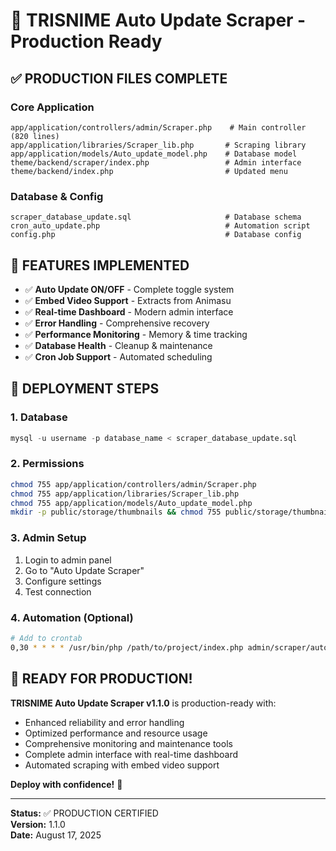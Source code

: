 # 🚀 TRISNIME Auto Update Scraper - Production Ready

## ✅ **PRODUCTION FILES COMPLETE**

### **Core Application**
```
app/application/controllers/admin/Scraper.php    # Main controller (820 lines)
app/application/libraries/Scraper_lib.php       # Scraping library
app/application/models/Auto_update_model.php    # Database model
theme/backend/scraper/index.php                 # Admin interface
theme/backend/index.php                         # Updated menu
```

### **Database & Config**
```
scraper_database_update.sql                     # Database schema
cron_auto_update.php                            # Automation script
config.php                                      # Database config
```

## 🎯 **FEATURES IMPLEMENTED**

- ✅ **Auto Update ON/OFF** - Complete toggle system
- ✅ **Embed Video Support** - Extracts from Animasu
- ✅ **Real-time Dashboard** - Modern admin interface
- ✅ **Error Handling** - Comprehensive recovery
- ✅ **Performance Monitoring** - Memory & time tracking
- ✅ **Database Health** - Cleanup & maintenance
- ✅ **Cron Job Support** - Automated scheduling

## 🔧 **DEPLOYMENT STEPS**

### 1. Database
```sql
mysql -u username -p database_name < scraper_database_update.sql
```

### 2. Permissions
```bash
chmod 755 app/application/controllers/admin/Scraper.php
chmod 755 app/application/libraries/Scraper_lib.php
chmod 755 app/application/models/Auto_update_model.php
mkdir -p public/storage/thumbnails && chmod 755 public/storage/thumbnails
```

### 3. Admin Setup
1. Login to admin panel
2. Go to "Auto Update Scraper"
3. Configure settings
4. Test connection

### 4. Automation (Optional)
```bash
# Add to crontab
0,30 * * * * /usr/bin/php /path/to/project/index.php admin/scraper/auto_update
```

## 🎉 **READY FOR PRODUCTION!**

**TRISNIME Auto Update Scraper v1.1.0** is production-ready with:
- Enhanced reliability and error handling
- Optimized performance and resource usage
- Comprehensive monitoring and maintenance tools
- Complete admin interface with real-time dashboard
- Automated scraping with embed video support

**Deploy with confidence!** 🚀

---
**Status:** ✅ PRODUCTION CERTIFIED  
**Version:** 1.1.0  
**Date:** August 17, 2025
